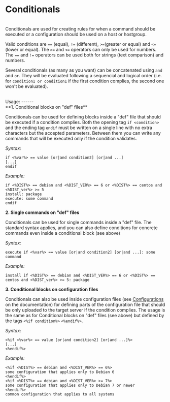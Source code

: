 Conditionals
============
<br/>
Conditionals are used for creating rules for when a command should be executed or a configuration
should be used on a host or hostgroup.

Valid conditions are `==` (equal), `!=` (different), `>=`(greater or equal) and `<=` (lower or equal).
The `>=` and `<=` operators can only be used for numbers. The `==` and `!=` operators can be used both
for strings (text comparison) and numbers.

Several conditionals (as many as you want) can be concatenated using `and` and `or`. They will be
evaluated following a sequencial and logical order (i.e. for `condition1 or condition1` if the first
condition complies, the second one won't be evaluated).

<br/>
Usage:
------
<br/>
**1. Conditional blocks on "def" files**

Conditionals can be used for defining blocks inside a "def" file that should be executed if a
condition complies. Both the opening tag `if <condition>` and the ending tag `endif` must be
written on a single line with no extra characters but the accepted parameters. Between them you
can write any commands that will be executed only if the condition validates.

*Syntax:*

    if <%var%> == value [or|and condition2] [or|and ...]
    [...]
    endif

*Example:*

    if <%DIST%> == debian and <%DIST_VER%> == 6 or <%DIST%> == centos and <%DIST_ver%> >= 5
    install: package
    execute: some command
    endif

**2. Single commands on "def" files**

Conditionals can be used for single commands inside a "def" file. The standard syntax applies,
and you can also define conditions for concrete commands even inside a conditional block (see above)

*Syntax:*

    execute if <%var%> == value [or|and condition2] [or|and ...]: some command

*Example:*

    install if <%DIST%> == debian and <%DIST_VER%> == 6 or <%DIST%> == centos and <%DIST_ver%> >= 5: package

**3. Conditional blocks on configuration files**

Conditionals can also be used inside configuration files (see [Configurations](configurations.md) on the documentation)
for defining parts of the configuration file that should be only uploaded to the target server
if the condition complies. The usage is the same as for Conditional blocks on "def" files (see above)
but defined by the tags `<%if condition%>` `<%endif%>`.

*Syntax:*

    <%if <%var%> == value [or|and condition2] [or|and ...]%>
    [...]
    <%endif%>

*Example:*

    <%if <%DIST%> == debian and <%DIST_VER%> == 6%>
    some configuration that applies only to Debian 6
    <%endif%>
    <%if <%DIST%> == debian and <%DIST_VER%> >= 7%>
    some configuration that applies only to Debian 7 or newer
    <%endif%>
    common configuration that applies to all systems
